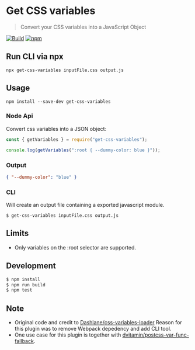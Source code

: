 # Get CSS variables

> Convert your CSS variables into a JavaScript Object

[![Build](https://github.com/OlofFredriksson/get-css-variables/workflows/Build/badge.svg)](https://github.com/OlofFredriksson/get-css-variables/actions)
[![npm](https://img.shields.io/npm/v/get-css-variables)](https://www.npmjs.com/package/get-css-variables)

## Run CLI via npx

`npx get-css-variables inputFile.css output.js`

## Usage

`npm install --save-dev get-css-variables`

### Node Api

Convert css variables into a JSON object:

```Javascript
const { getVariables } = require("get-css-variables");

console.log(getVariables(":root { --dummy-color: blue }"));
```

### Output

```JSON
{ "--dummy-color": "blue" }
```

### CLI

Will create an output file containing a exported javascript module.

```
$ get-css-variables inputFile.css output.js
```

## Limits

-   Only variables on the :root selector are supported.

## Development

```bash
$ npm install
$ npm run build
$ npm test
```

## Note

-   Original code and credit to [Dashlane/css-variables-loader](https://github.com/Dashlane/css-variables-loader)
    Reason for this plugin was to remove Webpack depedency and add CLI tool.
-   One use case for this plugin is together with [dvitamin/postcss-var-func-fallback](https://github.com/dvitamin/postcss-var-func-fallback).
